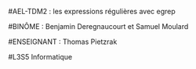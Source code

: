 #AEL-TDM2 : les expressions régulières avec egrep

#BINÔME : Benjamin Deregnaucourt et Samuel Moulard

#ENSEIGNANT : Thomas Pietzrak

#L3S5 Informatique
